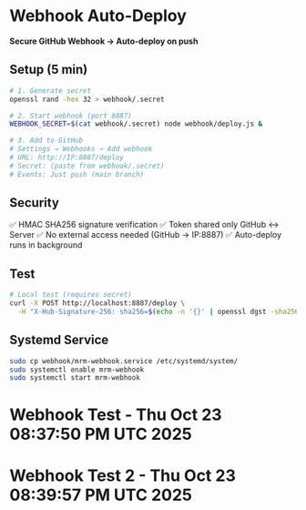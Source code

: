 # Webhook Auto-Deploy

**Secure GitHub Webhook → Auto-deploy on push**

## Setup (5 min)

```bash
# 1. Generate secret
openssl rand -hex 32 > webhook/.secret

# 2. Start webhook (port 8887)
WEBHOOK_SECRET=$(cat webhook/.secret) node webhook/deploy.js &

# 3. Add to GitHub
# Settings → Webhooks → Add webhook
# URL: http://IP:8887/deploy
# Secret: (paste from webhook/.secret)
# Events: Just push (main branch)
```

## Security

✅ HMAC SHA256 signature verification
✅ Token shared only GitHub ↔ Server
✅ No external access needed (GitHub → IP:8887)
✅ Auto-deploy runs in background

## Test

```bash
# Local test (requires secret)
curl -X POST http://localhost:8887/deploy \
  -H "X-Hub-Signature-256: sha256=$(echo -n '{}' | openssl dgst -sha256 -hmac "$(cat webhook/.secret)" | cut -d' ' -f2)"
```

## Systemd Service

```bash
sudo cp webhook/mrm-webhook.service /etc/systemd/system/
sudo systemctl enable mrm-webhook
sudo systemctl start mrm-webhook
```
# Webhook Test - Thu Oct 23 08:37:50 PM UTC 2025
# Webhook Test 2 - Thu Oct 23 08:39:57 PM UTC 2025
